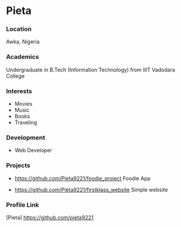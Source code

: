 # Pieta

### Location

Awka, Nigeria

### Academics

Undergraduate in B.Tech (Information Technology) from IIIT Vadodara College

### Interests

- Movies
- Music
- Books
- Traveling

### Development

- Web Developer

### Projects

- https://github.com/Pieta9221/foodie_project
Foodie App

- https://github.com/Pieta9221/firstklass_website 
Simple website

### Profile Link

[Pieta] https://github.com/pieta9221